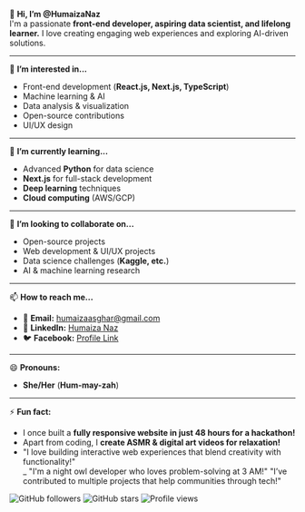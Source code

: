 👋 **Hi, I’m @HumaizaNaz**  
I'm a passionate **front-end developer, aspiring data scientist, and lifelong learner.** I love creating engaging web experiences and exploring AI-driven solutions.  

---

👀 **I’m interested in...**  
- Front-end development (**React.js, Next.js, TypeScript**)  
- Machine learning & AI  
- Data analysis & visualization  
- Open-source contributions  
- UI/UX design  

---

🌱 **I’m currently learning...**  
- Advanced **Python** for data science  
- **Next.js** for full-stack development  
- **Deep learning** techniques  
- **Cloud computing** (AWS/GCP)  

---

💞️ **I’m looking to collaborate on...**  
- Open-source projects  
- Web development & UI/UX projects  
- Data science challenges (**Kaggle, etc.**)  
- AI & machine learning research  

---

📫 **How to reach me...**  
- 📧 **Email:** humaizaasghar@gmail.com  
- 💼 **LinkedIn:** [Humaiza Naz](https://www.linkedin.com/in/humaiza-naz/)  
- 🐦 **Facebook:** [Profile Link](https://www.facebook.com/profile.php?id=61567726929622)  

---

😄 **Pronouns:**  
- **She/Her** (**Hum-may-zah**)  

---

⚡ **Fun fact:**  
- I once built a **fully responsive website in just 48 hours for a hackathon!**  
- Apart from coding, I **create ASMR & digital art videos for relaxation!**  
-  "I love building interactive web experiences that blend creativity with functionality!"  
_ "I'm a night owl developer who loves problem-solving at 3 AM!"
    "I’ve contributed to multiple projects that help communities through tech!"

![GitHub followers](https://img.shields.io/github/followers/HumaizaNaz?label=Followers&style=social)
![GitHub stars](https://img.shields.io/github/stars/HumaizaNaz?affiliations=OWNER&style=social)
![Profile views](https://komarev.com/ghpvc/?username=HumaizaNaz&color=blue)
